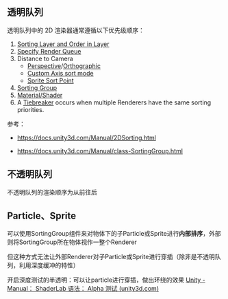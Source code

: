 ## 透明队列

透明队列中的 2D 渲染器通常遵循以下优先级顺序：

1. [Sorting Layer and Order in Layer](https://docs.unity3d.com/Manual/2DSorting.html#sortlayer)
2. [Specify Render Queue](https://docs.unity3d.com/Manual/2DSorting.html#renderqueue)
3. Distance to Camera
    - [Perspective](https://docs.unity3d.com/Manual/2DSorting.html#persp)/[Orthographic](https://docs.unity3d.com/Manual/2DSorting.html#ortho)
    - [Custom Axis sort mode](https://docs.unity3d.com/Manual/2DSorting.html#customaxis)
    - [Sprite Sort Point](https://docs.unity3d.com/Manual/2DSorting.html#sortpoint)
4. [Sorting Group](https://docs.unity3d.com/Manual/2DSorting.html#sortgroup)
5. [Material/Shader](https://docs.unity3d.com/Manual/2DSorting.html#material)
6. A [Tiebreaker](https://docs.unity3d.com/Manual/2DSorting.html#tiebreak) occurs when multiple Renderers have the same sorting priorities.

参考：

- https://docs.unity3d.com/Manual/2DSorting.html

- https://docs.unity3d.com/Manual/class-SortingGroup.html

## 不透明队列

不透明队列的渲染顺序为从前往后

## Particle、Sprite

可以使用SortingGroup组件来对物体下的子Particle或Sprite进行**内部排序**，外部则将SortingGroup所在物体视作一整个Renderer

但这种方式无法让外部Renderer对子Particle或Sprite进行穿插（除非是不透明队列，利用深度缓冲的特性）

开启深度测试的半透明：可以让particle进行穿插，做出环绕的效果 [Unity - Manual： ShaderLab 语法： Alpha 测试 (unity3d.com)](https://docs.unity3d.com/460/Documentation/Manual/SL-AlphaTest.html)

